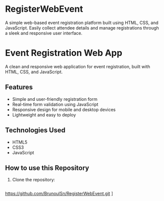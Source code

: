 # RegisterWebEvent
A simple web-based event registration platform built using HTML, CSS, and JavaScript. Easily collect attendee details and manage registrations through a sleek and responsive user interface.

# Event Registration Web App

A clean and responsive web application for event registration, built with HTML, CSS, and JavaScript.

## Features

- Simple and user-friendly registration form
- Real-time form validation using JavaScript
- Responsive design for mobile and desktop devices
- Lightweight and easy to deploy

## Technologies Used

- HTML5
- CSS3
- JavaScript

## How to use this Repository

1. Clone the repository:
   ```bash[
https://github.com/BrunoulSn/RegisterWebEvent.git 
]
